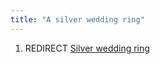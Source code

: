 ```yaml
---
title: "A silver wedding ring"
---
```


1.  REDIRECT [Silver wedding ring](Silver_wedding_ring "wikilink")